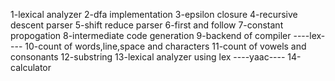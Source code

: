 1-lexical analyzer
2-dfa implementation
3-epsilon closure
4-recursive descent parser
5-shift reduce parser
6-first and follow
7-constant propogation
8-intermediate code generation
9-backend of compiler
----lex----
10-count of words,line,space and characters
11-count of vowels and consonants
12-substring
13-lexical analyzer using lex
----yaac----
14-calculator